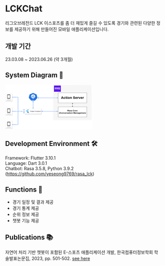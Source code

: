 # LCKChat
리그오브레전드 LCK 이스포츠를 좀 더 재밌게 즐길 수 있도록 경기와 관련된 다양한 정보를 제공하기 위해 만들어진 모바일 애플리케이션입니다.

## 개발 기간
23.03.08 ~ 2023.06.26 (약 3개월)

## System Diagram 📌
![시스템 구성도](./assets/images/system_diagram.png)

## Development Environment 🛠
Framework: Flutter 3.10.1<br>
Language: Dart 3.0.1<br>
Chatbot: Rasa 3.5.8, Python 3.9.2 (https://github.com/yeseong9769/rasa_lck)

## Functions 📱
- 경기 일정 및 결과 제공
- 경기 통계 제공
- 순위 정보 제공
- 챗봇 기능 제공

## Publications 📚
자연어 처리 기반 챗봇이 포함된 E-스포츠 애플리케이션 개발, 한국컴퓨터정보학회 학술발표논문집, 2023, pp. 501-502. [see here](https://www.dbpia.co.kr/journal/articleDetail?nodeId=NODE11528324)